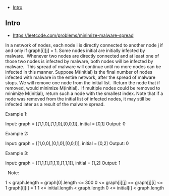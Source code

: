 - [Intro](#intro)

## Intro

- https://leetcode.com/problems/minimize-malware-spread

In a network of nodes, each node i is directly connected to another node j if and only if graph[i][j] = 1.
Some nodes initial are initially infected by malware.  Whenever two nodes are directly connected and at least one of those two nodes is infected by malware, both nodes will be infected by malware.  This spread of malware will continue until no more nodes can be infected in this manner.
Suppose M(initial) is the final number of nodes infected with malware in the entire network, after the spread of malware stops.
We will remove one node from the initial list.  Return the node that if removed, would minimize M(initial).  If multiple nodes could be removed to minimize M(initial), return such a node with the smallest index.
Note that if a node was removed from the initial list of infected nodes, it may still be infected later as a result of the malware spread.
 


Example 1:

Input: graph = [[1,1,0],[1,1,0],[0,0,1]], initial = [0,1]
Output: 0

Example 2:

Input: graph = [[1,0,0],[0,1,0],[0,0,1]], initial = [0,2]
Output: 0

Example 3:

Input: graph = [[1,1,1],[1,1,1],[1,1,1]], initial = [1,2]
Output: 1

 
Note:

1 < graph.length = graph[0].length <= 300
0 <= graph[i][j] == graph[j][i] <= 1
graph[i][i] = 1
1 <= initial.length < graph.length
0 <= initial[i] < graph.length


